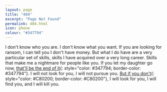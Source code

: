 ```yaml
---
layout: page
title: "404"
excerpt: "Page Not Found"
permalink: 404.html
icon: phone
colour: "#347794"
---
```


I don't know who you are. I don't know what you want. If you are looking for ransom, I can tell you I don't have money. But what I do have are a very particular set of skills, skills I have acquired over a very long career. Skills that make me a nightmare for people like you. If you let my daughter go now, [that'll be the end of it][1]{: style="color: #347794; border-color: #347794"}. I will not look for you, I will not pursue you. [But if you don't][2]{: style="color: #C80200; border-color: #C80200"}, I will look for you, I will find you, and I will kill you.

[1]: / "front page"
[2]: https://github.com/daviddarnes/darn.es/issues/new?title=Missing%20Page&body=The%20page%20(insert%20page%20name)%20is%20missing.%0A%0AGood%20luck.&labels[]=bug&assignee=daviddarnes "Good luck."
